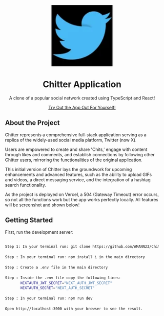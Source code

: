 <div align="center">
  <a href="https://github.com/AMANN23/Chitter-App">
   <img src="public/ChitterLogo.png" width="200" height="200">
  </a>

  <h1 align="center">Chitter Application</h1>
  <p>A clone of a popular social network created using TypeScript and React!</p>
  <p align="center">
  <a href="https://chitter-application.vercel.app/">Try Out the App Out For Yourself!</a>
  </p>
</div>

## About the Project

Chitter represents a comprehensive full-stack application serving as a replica of the widely-used social media platform, Twitter (now X).

Users are empowered to create and share 'Chits,' engage with content through likes and comments, and establish connections by following other Chitter users, mirroring the functionalities of the original application.

This initial version of Chitter lays the groundwork for upcoming enhancements and advanced features, such as the ability to upload GIFs and videos, a direct messaging service, and the integration of a hashtag search functionality.

As the project is deployed on Vercel, a 504 (Gateway Timeout) error occurs, so not all the functions work but the app works perfectly locally. All features will be screenshot and shown below!

## Getting Started

First, run the development server:

```bash

Step 1: In your terminal run: git clone https://github.com/AMANN23/Chitter-App.git

Step : In your terminal run: npm install i in the main directory

Step : Create a .env file in the main directory

Step : Inside the .env file copy the following lines:
       NEXTAUTH_JWT_SECRET="NEXT_AUTH_JWT_SECRET"
       NEXTAUTH_SECRET="NEXT_AUTH_SECRET"

Step : In your terminal run: npm run dev

Open http://localhost:3000 with your browser to see the result.


```

